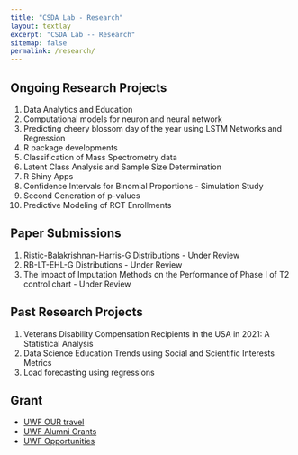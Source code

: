 ```yaml
---
title: "CSDA Lab - Research"
layout: textlay
excerpt: "CSDA Lab -- Research"
sitemap: false
permalink: /research/
---
```



## Ongoing Research Projects

<!-- ![]({{ site.url }}{{ site.baseurl }}/images/respic/.png){: style="width: 300px; float: left;margin-right: 30px; border: 10px"} -->

1. Data Analytics and Education
2. Computational models for neuron and neural network
3. Predicting cheery blossom day of the year using LSTM Networks and Regression
4. R package developments
5. Classification of Mass Spectrometry data
6. Latent Class Analysis and Sample Size Determination
7. R Shiny Apps
8. Confidence Intervals for Binomial Proportions - Simulation Study
9. Second Generation of p-values
10. Predictive Modeling of RCT Enrollments


## Paper Submissions 
1.  Ristic-Balakrishnan-Harris-G Distributions - Under Review
2.  RB-LT-EHL-G Distributions -  Under Review
3.  The impact of Imputation Methods on the Performance of Phase I of T2 control chart - Under Review


## Past Research Projects
1.  Veterans Disability Compensation Recipients in the USA in 2021: A Statistical Analysis
2.  Data Science Education Trends using Social and Scientific Interests Metrics
3.  Load forecasting using regressions




## Grant
- [UWF OUR travel](https://uwf.edu/academic-affairs/departments/undergraduate-research/sharing-research/our-travel-awards-program/)
- [UWF Alumni Grants](https://uwf.edu/alumni/student-programs/alumni-grants/)
- [UWF Opportunities](https://uwf.edu/graduate/tuition-funding/funding-opportunities/)
